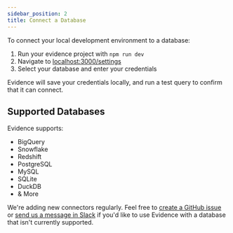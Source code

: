```yaml
---
sidebar_position: 2
title: Connect a Database
---
```


To connect your local development environment to a database: 

1. Run your evidence project with `npm run dev` 
1. Navigate to [localhost:3000/settings](http://localhost:3000/settings)
1. Select your database and enter your credentials 

Evidence will save your credentials locally, and run a test query to confirm that it can connect. 

## Supported Databases

Evidence supports: 

- BigQuery 
- Snowflake 
- Redshift
- PostgreSQL 
- MySQL 
- SQLite
- DuckDB
- & More

We're adding new connectors regularly. Feel free to [create a GitHub issue](https://github.com/evidence-dev/evidence/issues) or [send us a message in Slack](https://join.slack.com/t/evidencedev/shared_invite/zt-uda6wp6a-hP6Qyz0LUOddwpXW5qG03Q) if you'd like to use Evidence with a database that isn't currently supported.

